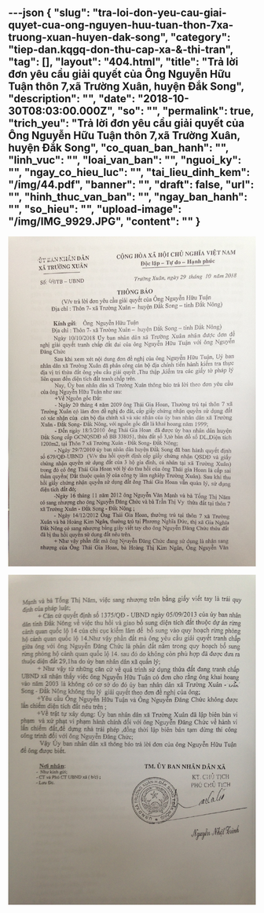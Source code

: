 ---json
{
    "slug": "tra-loi-don-yeu-cau-giai-quyet-cua-ong-nguyen-huu-tuan-thon-7xa-truong-xuan-huyen-dak-song",
    "category": "tiep-dan.kqgq-don-thu-cap-xa-&-thi-tran",
    "tag": [],
    "layout": "404.html",
    "title": "Trả lời đơn yêu cầu giải quyết của Ông Nguyễn Hữu Tuận thôn 7,xã Trường Xuân, huyện Đắk Song",
    "description": "",
    "date": "2018-10-30T08:03:00.000Z",
    "so": "",
    "permalink": true,
    "trich_yeu": "Trả lời đơn yêu cầu giải quyết của Ông Nguyễn Hữu Tuận thôn 7,xã Trường Xuân, huyện Đắk Song",
    "co_quan_ban_hanh": "",
    "linh_vuc": "",
    "loai_van_ban": "",
    "nguoi_ky": "",
    "ngay_co_hieu_luc": "",
    "tai_lieu_dinh_kem": "/img/44.pdf",
    "banner": "",
    "draft": false,
    "url": "",
    "hinh_thuc_van_ban": "",
    "ngay_ban_hanh": "",
    "so_hieu": "",
    "upload-image": "/img/IMG_9929.JPG",
    "__content__": ""
}
---
<p><img alt="" src="/img/IMG_9928.JPG" /></p>

<p><img alt="" src="/img/IMG_9929.JPG" /></p>